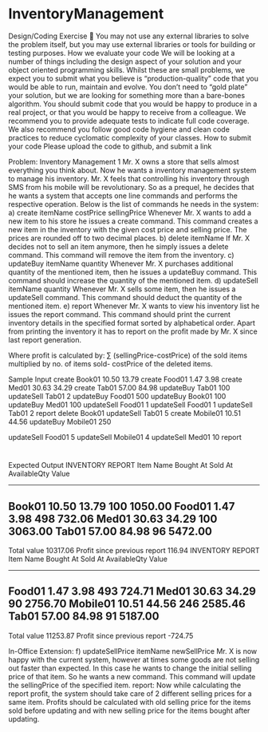 # InventoryManagement
Design/Coding Exercise
 You may not use any external libraries to solve the problem itself, but you may use external
libraries or tools for building or testing purposes.
How we evaluate your code
We will be looking at a number of things including the design aspect of your solution and your object
oriented programming skills. Whilst these are small problems, we expect you to submit what you
believe is “production-quality” code that you would be able to run, maintain and evolve. You don’t
need to “gold plate” your solution, but we are looking for something more than a bare-bones
algorithm. You should submit code that you would be happy to produce in a real project, or that you
would be happy to receive from a colleague. We recommend you to provide adequate tests to
indicate full code coverage. We also recommend you follow good code hygiene and clean code
practices to reduce cyclomatic complexity of your classes.
How to submit your code
Please upload the code to github, and submit a link

Problem: Inventory Management 1
Mr. X owns a store that sells almost everything you think about. Now he wants a inventory management
system to manage his inventory. Mr. X feels that controlling his inventory through SMS from his mobile
will be revolutionary. So as a prequel, he decides that he wants a system that accepts one line commands
and performs the respective operation.
Below is the list of commands he needs in the system:
a) create itemName costPrice sellingPrice
Whenever Mr. X wants to add a new item to his store he issues a create command. This command
creates a new item in the inventory with the given cost price and selling price. The prices are rounded off
to two decimal places.
b) delete itemName
If Mr. X decides not to sell an item anymore, then he simply issues a delete command. This
command will remove the item from the inventory.
c) updateBuy itemName quantity
Whenever Mr. X purchases additional quantity of the mentioned item, then he issues a updateBuy
command. This command should increase the quantity of the mentioned item.
d) updateSell itemName quantity
Whenever Mr. X sells some item, then he issues a updateSell command. This command should
deduct the quantity of the mentioned item.
e) report
Whenever Mr. X wants to view his inventory list he issues the report command. This command
should print the current inventory details in the specified format sorted by alphabetical order. Apart from
printing the inventory it has to report on the profit made by Mr. X since last report generation.

Where profit is calculated by: ∑ (sellingPrice-costPrice) of the sold items multiplied by no. of items sold-
costPrice of the deleted items.

Sample Input
create Book01 10.50 13.79
create Food01 1.47 3.98
create Med01 30.63 34.29
create Tab01 57.00 84.98
updateBuy Tab01 100
updateSell Tab01 2
updateBuy Food01 500
updateBuy Book01 100
updateBuy Med01 100
updateSell Food01 1
updateSell Food01 1
updateSell Tab01 2
report
delete Book01
updateSell Tab01 5
create Mobile01 10.51 44.56
updateBuy Mobile01 250

updateSell Food01 5
updateSell Mobile01 4
updateSell Med01 10
report
#
Expected Output
INVENTORY REPORT
Item Name Bought At Sold At AvailableQty Value
--------- --------- ------- ----------- -------
Book01 10.50 13.79 100 1050.00
Food01 1.47 3.98 498 732.06
Med01 30.63 34.29 100 3063.00
Tab01 57.00 84.98 96 5472.00
---------------------------------------------------------------------------
Total value 10317.06
Profit since previous report 116.94
INVENTORY REPORT
Item Name Bought At Sold At AvailableQty Value
--------- --------- ------- ----------- -------
Food01 1.47 3.98 493 724.71
Med01 30.63 34.29 90 2756.70
Mobile01 10.51 44.56 246 2585.46
Tab01 57.00 84.98 91 5187.00
---------------------------------------------------------------------------
Total value 11253.87
Profit since previous report -724.75

In-Office Extension:
f) updateSellPrice itemName newSellPrice
Mr. X is now happy with the current system, however at times some goods are not selling out
faster than expected. In this case he wants to change the initial selling price of that item. So he wants a
new command. This command will update the sellingPrice of the specified item.
report:
Now while calculating the report profit, the system should take care of 2 different selling prices for
a same item. Profits should be calculated with old selling price for the items sold before updating and
with new selling price for the items bought after updating.
